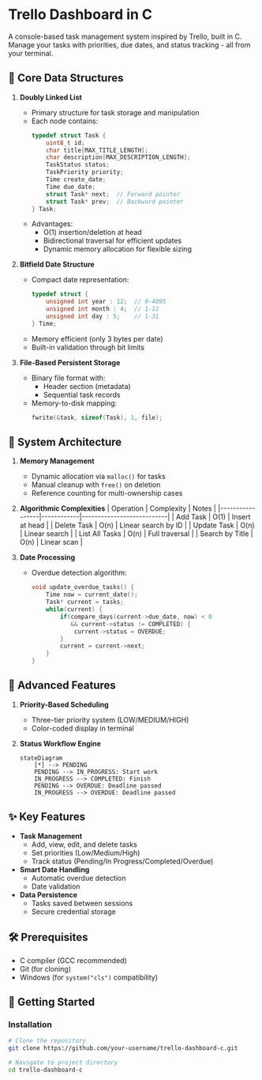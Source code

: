 # Trello Dashboard in C

A console-based task management system inspired by Trello, built in C. Manage your tasks with priorities, due dates, and status tracking - all from your terminal.


## 🧠 Core Data Structures

1. **Doubly Linked List**
   - Primary structure for task storage and manipulation
   - Each node contains:
     ```c
     typedef struct Task {
         uint8_t id;
         char title[MAX_TITLE_LENGTH];
         char description[MAX_DESCRIPTION_LENGTH];
         TaskStatus status;
         TaskPriority priority;
         Time create_date;
         Time due_date;
         struct Task* next;  // Forward pointer
         struct Task* prev;  // Backward pointer
     } Task;
     ```
   - Advantages:
     - O(1) insertion/deletion at head
     - Bidirectional traversal for efficient updates
     - Dynamic memory allocation for flexible sizing

2. **Bitfield Date Structure**
   - Compact date representation:
     ```c
     typedef struct {
         unsigned int year : 12;  // 0-4095
         unsigned int month : 4;  // 1-12
         unsigned int day : 5;    // 1-31
     } Time;
     ```
   - Memory efficient (only 3 bytes per date)
   - Built-in validation through bit limits

3. **File-Based Persistent Storage**
   - Binary file format with:
     - Header section (metadata)
     - Sequential task records
   - Memory-to-disk mapping:
     ```c
     fwrite(&task, sizeof(Task), 1, file);
     ```

## 🔧 System Architecture

1. **Memory Management**
   - Dynamic allocation via `malloc()` for tasks
   - Manual cleanup with `free()` on deletion
   - Reference counting for multi-ownership cases

2. **Algorithmic Complexities**
   | Operation        | Complexity | Notes                     |
   |-----------------|------------|---------------------------|
   | Add Task        | O(1)       | Insert at head            |
   | Delete Task     | O(n)       | Linear search by ID       |
   | Update Task     | O(n)       | Linear search             |
   | List All Tasks  | O(n)       | Full traversal            |
   | Search by Title | O(n)       | Linear scan               |

3. **Date Processing**
   - Overdue detection algorithm:
     ```c
     void update_overdue_tasks() {
         Time now = current_date();
         Task* current = tasks;
         while(current) {
             if(compare_days(current->due_date, now) < 0 
                && current->status != COMPLETED) {
                 current->status = OVERDUE;
             }
             current = current->next;
         }
     }
     ```

## 🚀 Advanced Features

1. **Priority-Based Scheduling**
   - Three-tier priority system (LOW/MEDIUM/HIGH)
   - Color-coded display in terminal

2. **Status Workflow Engine**
   ```mermaid
   stateDiagram
       [*] --> PENDING
       PENDING --> IN_PROGRESS: Start work
       IN_PROGRESS --> COMPLETED: Finish
       PENDING --> OVERDUE: Deadline passed
       IN_PROGRESS --> OVERDUE: Deadline passed

## ✨ Key Features
- **Task Management**
  - Add, view, edit, and delete tasks
  - Set priorities (Low/Medium/High)
  - Track status (Pending/In Progress/Completed/Overdue)
- **Smart Date Handling**
  - Automatic overdue detection
  - Date validation
- **Data Persistence**
  - Tasks saved between sessions
  - Secure credential storage

## 🛠️ Prerequisites
- C compiler (GCC recommended)
- Git (for cloning)
- Windows (for `system("cls")` compatibility)


## 🚀 Getting Started

### Installation
```bash
# Clone the repository
git clone https://github.com/your-username/trello-dashboard-c.git

# Navigate to project directory
cd trello-dashboard-c

